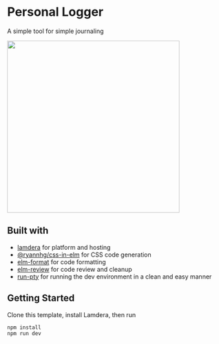 # Personal Logger

A simple tool for simple journaling

<img width="400" src="./Screenshot_2025-06-13_at_5_36_58 PM.png" />

## Built with
- [lamdera](https://lamdera.com/) for platform and hosting
- [@ryannhg/css-in-elm](https://www.npmjs.com/package/@ryannhg/css-in-elm) for CSS code generation
- [elm-format](https://github.com/avh4/elm-format) for code formatting
- [elm-review](https://www.npmjs.com/package/elm-review) for code review and cleanup
- [run-pty](https://www.npmjs.com/package/run-pty) for running the dev environment in a clean and easy manner


## Getting Started

Clone this template, install Lamdera, then run

```sh
npm install
npm run dev
```
